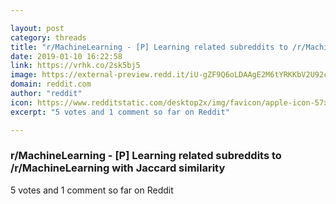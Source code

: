 ```yaml
---

layout: post
category: threads
title: "r/MachineLearning - [P] Learning related subreddits to /r/MachineLearning with Jaccard similarity"
date: 2019-01-10 16:22:58
link: https://vrhk.co/2sk5bj5
image: https://external-preview.redd.it/iU-gZF9Q6oLDAAgE2M6tYRKKbV2U92ci6JWGsXTkxv0.jpg?auto=webp&s=a23b0412b77111bb6ea939abefb35a1def2e131e
domain: reddit.com
author: "reddit"
icon: https://www.redditstatic.com/desktop2x/img/favicon/apple-icon-57x57.png
excerpt: "5 votes and 1 comment so far on Reddit"

---
```


### r/MachineLearning - [P] Learning related subreddits to /r/MachineLearning with Jaccard similarity

5 votes and 1 comment so far on Reddit